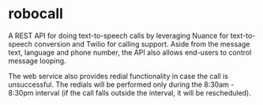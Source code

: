 robocall
========

A REST API for doing text-to-speech calls by leveraging Nuance for text-to-speech conversion and Twilio for calling support. Aside from the message text, language and phone number, the API also allows end-users to control message looping. 

The web service also provides redial functionality in case the call is unsuccessful. The redials will be performed only during the 8:30am - 8:30pm interval (if the call falls outside the interval, it will be rescheduled).
